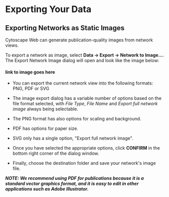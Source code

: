 Exporting Your Data
====================
<a id="export_your_data"> </a>

## Exporting Networks as Static Images
Cytoscape Web can generate publication-quality images from network views.

To export a network as image, select **Data → Export → Network to Image…**.
The Export Network Image dialog will open and look like the image below:

#### link to image goes here ####

-    You can export the current network view into the following formats: PNG, PDF or SVG

-    The image export dialog has a variable number of options based on the file format selected, with *File Type*, *File Name* and  *Export full network image* always being selectable.
-    The PNG format has also options for scaling and background.
-    PDF has options for paper size.
-    SVG only has a single option, "Export full network image".
-    Once you have selected the appropriate options, click **CONFIRM** in the bottom right corner of the dialog window.
-   Finally, choose the destination folder and save your network's image file.

***NOTE: We recommend using PDF for publications because it is a standard vector graphics format, and it is easy to edit in other applications such as Adobe Illustrator.***


